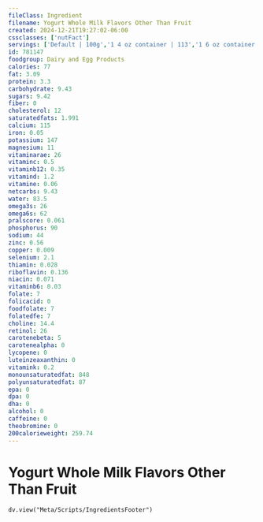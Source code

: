 ```yaml
---
fileClass: Ingredient
filename: Yogurt Whole Milk Flavors Other Than Fruit
created: 2024-12-21T19:27:02-06:00
cssclasses: ['nutFact']
servings: ['Default | 100g','1 4 oz container | 113','1 6 oz container | 170','1 container, nfs | 170','1 cup | 245']
id: 781147
foodgroup: Dairy and Egg Products 
calories: 77
fat: 3.09
protein: 3.3
carbohydrate: 9.43
sugars: 9.42
fiber: 0
cholesterol: 12
saturatedfats: 1.991
calcium: 115
iron: 0.05
potassium: 147
magnesium: 11
vitaminarae: 26
vitaminc: 0.5
vitaminb12: 0.35
vitamind: 1.2
vitamine: 0.06
netcarbs: 9.43
water: 83.5
omega3s: 26
omega6s: 62
pralscore: 0.061
phosphorus: 90
sodium: 44
zinc: 0.56
copper: 0.009
selenium: 2.1
thiamin: 0.028
riboflavin: 0.136
niacin: 0.071
vitaminb6: 0.03
folate: 7
folicacid: 0
foodfolate: 7
folatedfe: 7
choline: 14.4
retinol: 26
carotenebeta: 5
carotenealpha: 0
lycopene: 0
luteinzeaxanthin: 0
vitamink: 0.2
monounsaturatedfat: 848
polyunsaturatedfat: 87
epa: 0
dpa: 0
dha: 0
alcohol: 0
caffeine: 0
theobromine: 0
200calorieweight: 259.74
---
```


# Yogurt Whole Milk Flavors Other Than Fruit

```dataviewjs
dv.view("Meta/Scripts/IngredientsFooter")
```